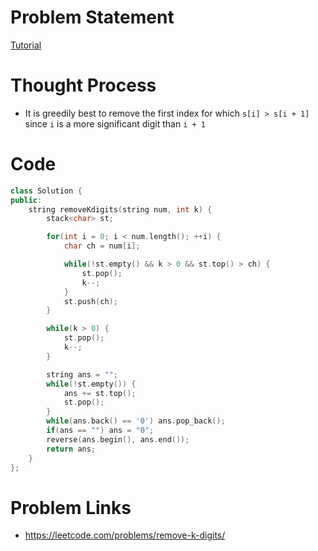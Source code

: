# Problem Statement

[Tutorial](https://www.youtube.com/watch?v=RCE2L0Zk7xE&list=PL-Jc9J83PIiE1_SifBEWRsD-fzxrvkja9&index=20)

# Thought Process
- It is greedily best to remove the first index for which `s[i] > s[i + 1]` since `i` is a more significant digit than `i + 1`

# Code
```cpp
class Solution {
public:
    string removeKdigits(string num, int k) {
        stack<char> st;

        for(int i = 0; i < num.length(); ++i) {
            char ch = num[i];

            while(!st.empty() && k > 0 && st.top() > ch) {
                st.pop();
                k--;
            }
            st.push(ch);
        }

        while(k > 0) {
            st.pop();
            k--;
        }

        string ans = "";
        while(!st.empty()) {
            ans += st.top();
            st.pop();
        }
        while(ans.back() == '0') ans.pop_back();
        if(ans == "") ans = "0";
        reverse(ans.begin(), ans.end());
        return ans;
    }
};
```

# Problem Links
- https://leetcode.com/problems/remove-k-digits/
